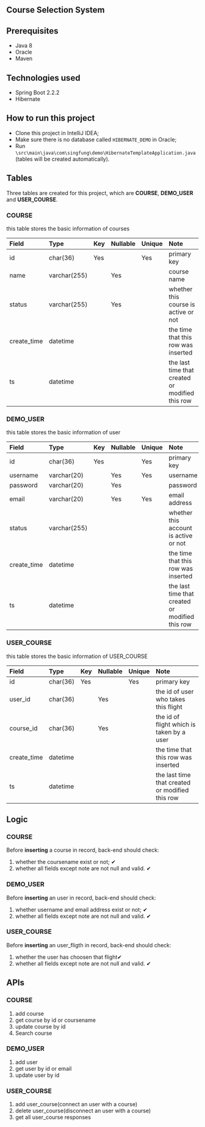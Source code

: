 ## Course Selection System


## Prerequisites
* Java 8
* Oracle
* Maven

## Technologies used
* Spring Boot 2.2.2
* Hibernate

## How to run this project
* Clone this project in IntelliJ IDEA;
* Make sure there is no database called `HIBERNATE_DEMO` in Oracle;
* Run `\src\main\java\com\singfung\demo\HibernateTemplateApplication.java` (tables will be created automatically).

## Tables

Three tables are created for this project, which are **COURSE**, **DEMO_USER** and **USER_COURSE**.

### COURSE

this table stores the basic information of courses

| Field | Type | Key | Nullable | Unique | Note |
| :--- | :--- | :--- | :--- | :--- | :--- |
| id | char(36) | Yes | | Yes | primary key |
| name | varchar(255) | | Yes | |course name|
| status | varchar(255) | | Yes | | whether this course is active or not |
| create_time | datetime | | | | the time that this row was inserted |
| ts | datetime | | | | the last time that created or modified this row |

### DEMO_USER

this table stores the basic information of user

| Field | Type | Key | Nullable | Unique | Note |
| :--- | :--- | :--- | :--- | :--- | :--- |
| id | char(36) | Yes | | Yes | primary key |
| username | varchar(20) | | Yes | Yes | username |
| password | varchar(20) | | Yes | | password |
| email | varchar(20) | | Yes | Yes | email address |
| status | varchar(255) | | | | whether this account is active or not |
| create_time | datetime | | | | the time that this row was inserted |
| ts | datetime | | | | the last time that created or modified this row |

### USER_COURSE

this table stores the basic information of USER_COURSE

| Field | Type | Key | Nullable | Unique | Note |
| :--- | :--- | :--- | :--- | :--- | :--- |
| id | char(36) | Yes | | Yes | primary key |
| user_id | char(36) | | Yes | | the id of user who takes this flight |
| course_id | char(36) | | Yes | | the id of flight which is taken by a user |
| create_time | datetime | | | | the time that this row was inserted |
| ts | datetime | | | | the last time that created or modified this row |


## Logic

### COURSE
Before **inserting** a course in record, back-end should check:
1. whether the coursename exist or not; ✔
2. whether all fields except note are not null and valid. ✔

### DEMO_USER
Before **inserting** an user in record, back-end should check:
1. whether username and email address exist or not; ✔
2. whether all fields except note are not null and valid. ✔

### USER_COURSE
Before **inserting** an user_fligth in record, back-end should check:
1. whether the user has choosen that flight✔
2. whether all fields except note are not null and valid. ✔


## APIs

### COURSE
1. add course
2. get course by id or coursename
3. update course by id
4. Search course

### DEMO_USER
1. add user
2. get user by id or email
3. update user by id

### USER_COURSE 
1. add user_course(connect an user with a course)
2. delete user_course(disconnect an user with a course)
3. get all user_course responses
